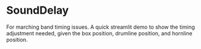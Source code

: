 # SoundDelay

For marching band timing issues.
A quick streamlit demo to show the timing adjustment needed, given the box position, drumline position, and hornline position.
